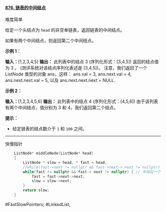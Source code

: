 #### [876. 链表的中间结点](https://leetcode.cn/problems/middle-of-the-linked-list/)

难度简单

给定一个头结点为 `head` 的非空单链表，返回链表的中间结点。

如果有两个中间结点，则返回第二个中间结点。

**示例 1：**

**输入：**[1,2,3,4,5]
**输出：** 此列表中的结点 3 (序列化形式：[3,4,5])
返回的结点值为 3 。 (测评系统对该结点序列化表述是 [3,4,5])。
注意，我们返回了一个 ListNode 类型的对象 ans，这样：
ans.val = 3, ans.next.val = 4, ans.next.next.val = 5, 以及 ans.next.next.next = NULL.

**示例 2：**

**输入：**[1,2,3,4,5,6]
**输出：** 此列表中的结点 4 (序列化形式：[4,5,6])
由于该列表有两个中间结点，值分别为 3 和 4，我们返回第二个结点。

**提示：**

-   给定链表的结点数介于 `1` 和 `100` 之间。
---- ----
快慢指针
```cpp
    ListNode* middleNode(ListNode* head)
    {
        ListNode * slow = head, * fast = head;
        //while(fast->next != nullptr && fast->next-> next != nullptr) { // 中间前一个
        while(fast != nullptr && fast-> next != nullptr) { // 中间后一个
            fast = fast->next->next;
            slow = slow->next;
        }
        return slow;
    }
```
#FastSlowPointers; #LinkedList;
